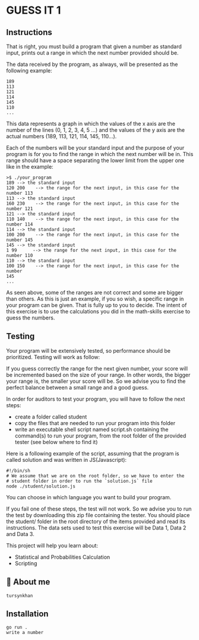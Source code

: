 
# GUESS IT 1

## Instructions

That is right, you must build a program that given a number as standard input, prints out a range in which the next number provided should be.

The data received by the program, as always, will be presented as the following example:

    189
    113
    121
    114
    145
    110
    ...

This data represents a graph in which the values of the x axis are the number of the lines (0, 1, 2, 3, 4, 5 ...) and the values of the y axis are the actual numbers (189, 113, 121, 114, 145, 110...).

Each of the numbers will be your standard input and the purpose of your program is for you to find the range in which the next number will be in. This range should have a space separating the lower limit from the upper one like in the example:

    >$ ./your_program
    189 --> the standard input
    120 200    --> the range for the next input, in this case for the number 113
    113 --> the standard input
    160 230    --> the range for the next input, in this case for the number 121
    121 --> the standard input
    110 140    --> the range for the next input, in this case for the number 114
    114 --> the standard input
    100 200    --> the range for the next input, in this case for the number 145
    145 --> the standard input
    1 99      --> the range for the next input, in this case for the number 110
    110 --> the standard input
    100 150    --> the range for the next input, in this case for the number
    145
    ...


As seen above, some of the ranges are not correct and some are bigger than others. As this is just an example, if you so wish, a specific range in your program can be given. That is fully up to you to decide. The intent of this exercise is to use the calculations you did in the math-skills exercise to guess the numbers.



## Testing

Your program will be extensively tested, so performance should be prioritized. Testing will work as follow:

If you guess correctly the range for the next given number, your score will be incremented based on the size of your range. In other words, the bigger your range is, the smaller your score will be. So we advise you to find the perfect balance between a small range and a good guess.

In order for auditors to test your program, you will have to follow the next steps:

- create a folder called student
- copy the files that are needed to run your program into this folder
- write an executable shell script named script.sh containing the command(s) to run your program, from the root folder of the provided tester (see below where to find it)

Here is a following example of the script, assuming that the program is called solution and was written in JS(Javascript):

    #!/bin/sh
    # We assume that we are on the root folder, so we have to enter the
    # student folder in order to run the `solution.js` file
    node ./student/solution.js


You can choose in which language you want to build your program.

If you fail one of these steps, the test will not work. So we advise you to run the test by downloading this zip file containing the tester. You should place the student/ folder in the root directory of the items provided and read its instructions. The data sets used to test this exercise will be Data 1, Data 2 and Data 3.

This project will help you learn about:

- Statistical and Probabilities Calculation
- Scripting
## 🚀 About me
    tursynkhan


## Installation

    go run .
    write a number     